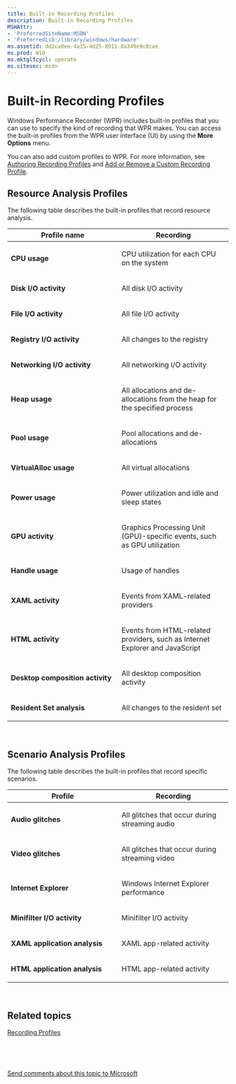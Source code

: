 ```yaml
---
title: Built-in Recording Profiles
description: Built-in Recording Profiles
MSHAttr:
- 'PreferredSiteName:MSDN'
- 'PreferredLib:/library/windows/hardware'
ms.assetid: dd2ca0ee-4a15-4d25-8911-8a349e9c8cae
ms.prod: W10
ms.mktglfcycl: operate
ms.sitesec: msdn
---
```


# Built-in Recording Profiles


Windows Performance Recorder (WPR) includes built-in profiles that you can use to specify the kind of recording that WPR makes. You can access the built-in profiles from the WPR user interface (UI) by using the **More Options** menu.

You can also add custom profiles to WPR. For more information, see [Authoring Recording Profiles](authoring-recording-profiles.md) and [Add or Remove a Custom Recording Profile](add-or-remove-a-custom-recording-profile.md).

## Resource Analysis Profiles


The following table describes the built-in profiles that record resource analysis.

<table>
<colgroup>
<col width="50%" />
<col width="50%" />
</colgroup>
<thead>
<tr class="header">
<th>Profile name</th>
<th>Recording</th>
</tr>
</thead>
<tbody>
<tr class="odd">
<td><p><strong>CPU usage</strong></p></td>
<td><p>CPU utilization for each CPU on the system</p></td>
</tr>
<tr class="even">
<td><p><strong>Disk I/O activity</strong></p></td>
<td><p>All disk I/O activity</p></td>
</tr>
<tr class="odd">
<td><p><strong>File I/O activity</strong></p></td>
<td><p>All file I/O activity</p></td>
</tr>
<tr class="even">
<td><p><strong>Registry I/O activity</strong></p></td>
<td><p>All changes to the registry</p></td>
</tr>
<tr class="odd">
<td><p><strong>Networking I/O activity</strong></p></td>
<td><p>All networking I/O activity</p></td>
</tr>
<tr class="even">
<td><p><strong>Heap usage</strong></p></td>
<td><p>All allocations and de-allocations from the heap for the specified process</p></td>
</tr>
<tr class="odd">
<td><p><strong>Pool usage</strong></p></td>
<td><p>Pool allocations and de-allocations</p></td>
</tr>
<tr class="even">
<td><p><strong>VirtualAlloc usage</strong></p></td>
<td><p>All virtual allocations</p></td>
</tr>
<tr class="odd">
<td><p><strong>Power usage</strong></p></td>
<td><p>Power utilization and idle and sleep states</p></td>
</tr>
<tr class="even">
<td><p><strong>GPU activity</strong></p></td>
<td><p>Graphics Processing Unit (GPU)-specific events, such as GPU utilization</p></td>
</tr>
<tr class="odd">
<td><p><strong>Handle usage</strong></p></td>
<td><p>Usage of handles</p></td>
</tr>
<tr class="even">
<td><p><strong>XAML activity</strong></p></td>
<td><p>Events from XAML-related providers</p></td>
</tr>
<tr class="odd">
<td><p><strong>HTML activity</strong></p></td>
<td><p>Events from HTML-related providers, such as Internet Explorer and JavaScript</p></td>
</tr>
<tr class="even">
<td><p><strong>Desktop composition activity</strong></p></td>
<td><p>All desktop composition activity</p></td>
</tr>
<tr class="odd">
<td><p><strong>Resident Set analysis</strong></p></td>
<td><p>All changes to the resident set</p></td>
</tr>
</tbody>
</table>

 

## Scenario Analysis Profiles


The following table describes the built-in profiles that record specific scenarios.

<table>
<colgroup>
<col width="50%" />
<col width="50%" />
</colgroup>
<thead>
<tr class="header">
<th>Profile</th>
<th>Recording</th>
</tr>
</thead>
<tbody>
<tr class="odd">
<td><p><strong>Audio glitches</strong></p></td>
<td><p>All glitches that occur during streaming audio</p></td>
</tr>
<tr class="even">
<td><p><strong>Video glitches</strong></p></td>
<td><p>All glitches that occur during streaming video</p></td>
</tr>
<tr class="odd">
<td><p><strong>Internet Explorer</strong></p></td>
<td><p>Windows Internet Explorer performance</p></td>
</tr>
<tr class="even">
<td><p><strong>Minifilter I/O activity</strong></p></td>
<td><p>Minifilter I/O activity</p></td>
</tr>
<tr class="odd">
<td><p><strong>XAML application analysis</strong></p></td>
<td><p>XAML app-related activity</p></td>
</tr>
<tr class="even">
<td><p><strong>HTML application analysis</strong></p></td>
<td><p>HTML app-related activity</p></td>
</tr>
</tbody>
</table>

 

## Related topics


[Recording Profiles](recording-profiles.md)

 

 

[Send comments about this topic to Microsoft](mailto:wsddocfb@microsoft.com?subject=Documentation%20feedback%20%5Bp_wpt\hw_design%5D:%20Built-in%20Recording%20Profiles%20%20RELEASE:%20%285/3/2016%29&body=%0A%0APRIVACY%20STATEMENT%0A%0AWe%20use%20your%20feedback%20to%20improve%20the%20documentation.%20We%20don't%20use%20your%20email%20address%20for%20any%20other%20purpose,%20and%20we'll%20remove%20your%20email%20address%20from%20our%20system%20after%20the%20issue%20that%20you're%20reporting%20is%20fixed.%20While%20we're%20working%20to%20fix%20this%20issue,%20we%20might%20send%20you%20an%20email%20message%20to%20ask%20for%20more%20info.%20Later,%20we%20might%20also%20send%20you%20an%20email%20message%20to%20let%20you%20know%20that%20we've%20addressed%20your%20feedback.%0A%0AFor%20more%20info%20about%20Microsoft's%20privacy%20policy,%20see%20http://privacy.microsoft.com/default.aspx. "Send comments about this topic to Microsoft")





